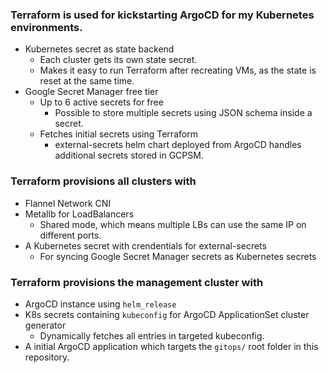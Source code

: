 ### Terraform is used for kickstarting ArgoCD for my Kubernetes environments.

  - Kubernetes secret as state backend
    - Each cluster gets its own state secret.
    - Makes it easy to run Terraform after recreating VMs, as the state is reset at the same time.
  - Google Secret Manager free tier
    - Up to 6 active secrets for free
      - Possible to store multiple secrets using JSON schema inside a secret.
    - Fetches initial secrets using Terraform
      - external-secrets helm chart deployed from ArgoCD handles additional secrets stored in GCPSM.

### Terraform provisions all clusters with

  - Flannel Network CNI
  - Metallb for LoadBalancers
    - Shared mode, which means multiple LBs can use the same IP on different ports.
  - A Kubernetes secret with crendentials for external-secrets
    - For syncing Google Secret Manager secrets as Kubernetes secrets

### Terraform provisions the management cluster with

  - ArgoCD instance using `helm_release`
  - K8s secrets containing `kubeconfig` for ArgoCD ApplicationSet cluster generator
    - Dynamically fetches all entries in targeted kubeconfig.
  - A initial ArgoCD application which targets the `gitops/` root folder in this repository.
